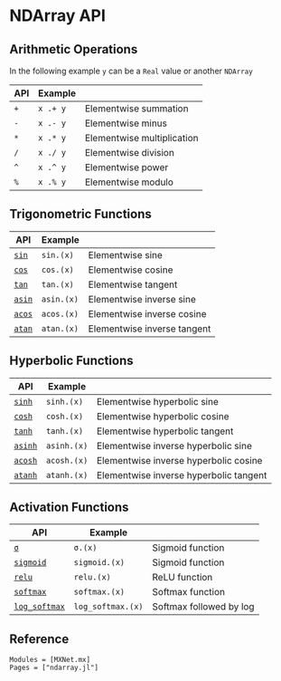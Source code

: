 # NDArray API

## Arithmetic Operations

In the following example `y` can be a `Real` value or another `NDArray`

| API | Example  |                            |
|-----|----------|----------------------------|
| `+` | `x .+ y` | Elementwise summation      |
| `-` | `x .- y` | Elementwise minus          |
| `*` | `x .* y` | Elementwise multiplication |
| `/` | `x ./ y` | Elementwise division       |
| `^` | `x .^ y` | Elementwise power          |
| `%` | `x .% y` | Elementwise modulo         |


## Trigonometric Functions

| API            | Example    |                             |
|----------------|------------|-----------------------------|
| [`sin`](@ref)  | `sin.(x)`  | Elementwise sine            |
| [`cos`](@ref)  | `cos.(x)`  | Elementwise cosine          |
| [`tan`](@ref)  | `tan.(x)`  | Elementwise tangent         |
| [`asin`](@ref) | `asin.(x)` | Elementwise inverse sine    |
| [`acos`](@ref) | `acos.(x)` | Elementwise inverse cosine  |
| [`atan`](@ref) | `atan.(x)` | Elementwise inverse tangent |


## Hyperbolic Functions

| API             | Example     |                                        |
|-----------------|-------------|----------------------------------------|
| [`sinh`](@ref)  | `sinh.(x)`  | Elementwise hyperbolic sine            |
| [`cosh`](@ref)  | `cosh.(x)`  | Elementwise hyperbolic cosine          |
| [`tanh`](@ref)  | `tanh.(x)`  | Elementwise hyperbolic tangent         |
| [`asinh`](@ref) | `asinh.(x)` | Elementwise inverse hyperbolic sine    |
| [`acosh`](@ref) | `acosh.(x)` | Elementwise inverse hyperbolic cosine  |
| [`atanh`](@ref) | `atanh.(x)` | Elementwise inverse hyperbolic tangent |


## Activation Functions

| API                   | Example           |                         |
|-----------------------|-------------------|-------------------------|
| [`σ`](@ref)           | `σ.(x)`           | Sigmoid function        |
| [`sigmoid`](@ref)     | `sigmoid.(x)`     | Sigmoid function        |
| [`relu`](@ref)        | `relu.(x)`        | ReLU function           |
| [`softmax`](@ref)     | `softmax.(x)`     | Softmax function        |
| [`log_softmax`](@ref) | `log_softmax.(x)` | Softmax followed by log |


## Reference

```@autodocs
Modules = [MXNet.mx]
Pages = ["ndarray.jl"]
```
